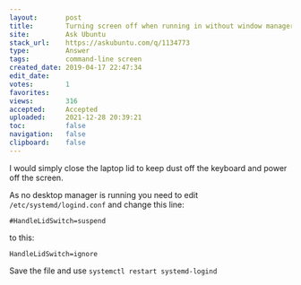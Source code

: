 ```yaml
---
layout:       post
title:        Turning screen off when running in without window manager running
site:         Ask Ubuntu
stack_url:    https://askubuntu.com/q/1134773
type:         Answer
tags:         command-line screen
created_date: 2019-04-17 22:47:34
edit_date:    
votes:        1
favorites:    
views:        316
accepted:     Accepted
uploaded:     2021-12-28 20:39:21
toc:          false
navigation:   false
clipboard:    false
---
```


I would simply close the laptop lid to keep dust off the keyboard and power off the screen. 

As no desktop manager is running you need to edit `/etc/systemd/logind.conf` and change this line:

``` 
#HandleLidSwitch=suspend

```

to this:

``` 
HandleLidSwitch=ignore

```

Save the file and use `systemctl restart systemd-logind`
